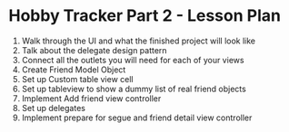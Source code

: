 # Hobby Tracker Part 2 - Lesson Plan
1. Walk through the UI and what the finished project will look like
2. Talk about the delegate design pattern
3. Connect all the outlets you will need for each of your views
4. Create Friend Model Object
5. Set up Custom table view cell
6. Set up tableview to show a dummy list of real friend objects
7. Implement Add friend view controller
8. Set up delegates
9. Implement prepare for segue and friend detail view controller
